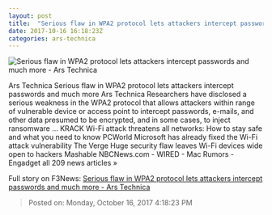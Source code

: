 ```yaml
---
layout: post
title:  "Serious flaw in WPA2 protocol lets attackers intercept passwords and much more - Ars Technica"
date: 2017-10-16 16:18:23Z
categories: ars-technica
---
```


![Serious flaw in WPA2 protocol lets attackers intercept passwords and much more - Ars Technica](https://cdn.arstechnica.net/wp-content/uploads/2014/04/ssl-eavesdropping-640x215.jpg)

Ars Technica Serious flaw in WPA2 protocol lets attackers intercept passwords and much more Ars Technica Researchers have disclosed a serious weakness in the WPA2 protocol that allows attackers within range of vulnerable device or access point to intercept passwords, e-mails, and other data presumed to be encrypted, and in some cases, to inject ransomware ... KRACK Wi-Fi attack threatens all networks: How to stay safe and what you need to know PCWorld Microsoft has already fixed the Wi-Fi attack vulnerability The Verge Huge security flaw leaves Wi-Fi devices wide open to hackers Mashable NBCNews.com - WIRED - Mac Rumors - Engadget all 209 news articles »


Full story on F3News: [Serious flaw in WPA2 protocol lets attackers intercept passwords and much more - Ars Technica](http://www.f3nws.com/n/4fmEfE)

> Posted on: Monday, October 16, 2017 4:18:23 PM
